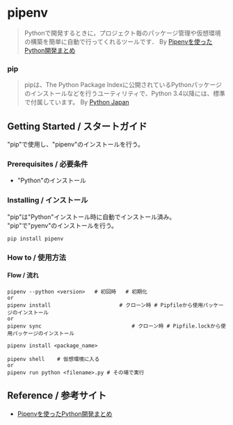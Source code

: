 # pipenv

>  Pythonで開発するときに，プロジェクト毎のパッケージ管理や仮想環境の構築を簡単に自動で行ってくれるツールです．  By [Pipenvを使ったPython開発まとめ](https://qiita.com/y-tsutsu/items/54c10e0b2c6b565c887a)

### pip

> pipは、The Python Package Indexに公開されているPythonパッケージのインストールなどを行うユーティリティで、Python 3.4以降には、標準で付属しています。  By [Python Japan](https://www.python.jp/install/windows/pip.html)

## Getting Started / スタートガイド

"pip"で使用し、"pipenv"のインストールを行う。

### Prerequisites / 必要条件

- "Python"のインストール

### Installing / インストール

"pip"は"Python"インストール時に自動でインストール済み。  "pip"で"pyenv"のインストールを行う。

```
pip install pipenv
```

### How to / 使用方法

#### Flow / 流れ

```
pipenv --python <version>	# 初回時	# 初期化
or
pipenv install						# クローン時	# Pipfileから使用パッケージのインストール
or
pipenv sync								# クローン時	# Pipfile.lockから使用パッケージのインストール

pipenv install <package_name>

pipenv shell	# 仮想環境に入る
or
pipenv run python <filename>.py # その場で実行
```

## Reference / 参考サイト

- [Pipenvを使ったPython開発まとめ](https://qiita.com/y-tsutsu/items/54c10e0b2c6b565c887a)